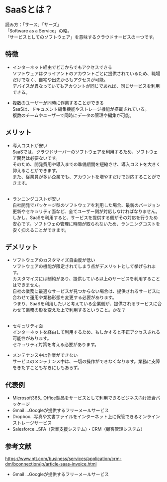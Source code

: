 # SaaSとは？
読み方：「サース」「サーズ」<br>
「Software as a Service」の略。<br>
「サービスとしてのソフトウェア」を意味するクラウドサービスの一つです。<br>


## 特徴
- インターネット経由でどこからでもアクセスできる<br>
ソフトウェアはクライアントのアカウントごとに提供されているため、職場だけでなく、自宅や出先からもアクセスが可能。<br>
デバイスが異なっていてもアカウントが同じであれば、同じサービスを利用できる。<br>


- 複数のユーザーが同時に作業することができる<br>
SaaSは、ドキュメント編集機能やストレージ機能が搭載されている。<br>
複数のチームやユーザーで同時にデータの管理や編集が可能。<br>


## メリット
- 導入コストが安い<br>
SaaSでは、クラウドサーバーのソフトウェアを利用するため、ソフトウェア開発は必要ないです。<br>
そのため、開発費用や導入までの準備期間を短縮させ、導入コストを大きく抑えることができます。<br>
また、従業員が多い企業でも、アカウントを増やすだけで対応することができます。<br><br>

- ランニングコストが安い<br>
自社開発でパッケージ型のソフトウェアを利用した場合、最新のバージョン更新やセキュリティ面など、全てユーザー側が対応しなければなりません。<br>
しかし、SaaSを利用すると、サービスを提供する側がその対応を行うため安心です。ソフトウェの管理に時間が取られないため、ランニングコストを安く抑えることができます。<br>

## デメリット
- ソフトウェアのカスタマイズ自由度が低い<br>
ソフトウェアの機能が限定されてしまう点がデメリットとして挙げられます。<br>
カスタマイズには制約があり、提供している以上のサービスを利用することはできません。<br>
自社の業務に最適なサービスが見つからない場合は、提供されるサービスに合わせて運用や業務形態を変更する必要があります。<br>
つまり、SaaSを利用したいと考えている企業側が、提供されるサービスに合わせて業務の形を変えた上で利用するということ。かな？<br><br>

- セキュリティ面<br>
インターネットを経由して利用するため、もしかすると不正アクセスされる可能性があります。<br>
セキュリティ対策を考える必要があります。<br>

- メンテナンス中は作業ができない<br>
サービスのメンテナンス中は、一切の操作ができなくなります。業務に支障をきたすこともなきにしもあらず。<br>

## 代表例
- Microsoft365…Office製品をサービスとして利用できるビジネス向け総合パッケージ
- Gmail …Googleが提供するフリーメールサービス
- Dropbox…写真や文書ファイルをインターネット上に保管できるオンラインストレージサービス
- Salesforce…SFA（営業支援システム）・CRM（顧客管理システム）



## 参考文献
https://www.ntt.com/business/services/application/crm-dm/bconnection/lp/article-saas-invoice.html
- Gmail …Googleが提供するフリーメールサービス
